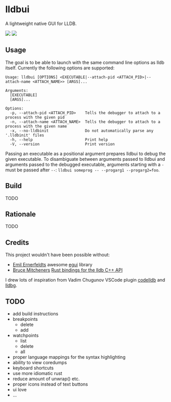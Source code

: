 # lldbui

A lightweight native GUI for LLDB.

![](https://git.sr.ht/~dennis/lldbui/blob/main/resources/screenshots/screenshot_dark.png)
![](https://git.sr.ht/~dennis/lldbui/blob/main/resources/screenshots/screenshot_light.png)

## Usage

The goal is to be able to launch with the same command line options as lldb itself. Currently the following options are supported:

```
Usage: lldbui [OPTIONS] <EXECUTABLE|--attach-pid <ATTACH_PID>|--attach-name <ATTACH_NAME>> [ARGS]...

Arguments:
  [EXECUTABLE]
  [ARGS]...

Options:
  -p, --attach-pid <ATTACH_PID>    Tells the debugger to attach to a process with the given pid
  -n, --attach-name <ATTACH_NAME>  Tells the debugger to attach to a process with the given name
  -x, --no-lldbinit                Do not automatically parse any '.lldbinit' files
  -h, --help                       Print help
  -V, --version                    Print version
```

Passing an executable as a positional argument prepares lldbui to debug the given executable. To disambiguate between arguments passed to lldbui and arguments passed to the debugged executable, arguments starting with a `-` must be passed after `--`: `lldbui someprog -- --progarg1 --progarg2=foo`.

## Build

TODO

## Rationale

TODO

## Credits

This project wouldn't have been possible without:

*  [Emil Ernerfeldts](https://github.com/emilk/) awesome [egui](https://www.egui.rs/) library 
*  [Bruce Mitcheners](https://github.com/waywardmonkeys) [Rust bindings for the lldb C++ API](https://docs.rs/lldb/latest/lldb/)

I drew lots of inspiration from Vadim Chugunov VSCode plugin [codelldb](https://github.com/vadimcn/codelldb) and [lldbg](https://github.com/zmeadows/lldbg/).

## TODO

- add build instructions
- breakpoints
  - delete
  - add
- watchpoints
  - list
  - delete
  - all
- proper language mappings for the syntax highlighting
- ability to view coredumps
- keyboard shortcuts
- use more idiomatic rust
- reduce amount of unwrap() etc.
- proper icons instead of text buttons
- ui love
- ...
